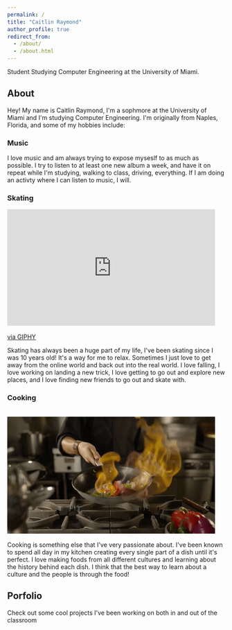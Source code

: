 ```yaml
---
permalink: /
title: "Caitlin Raymond"
author_profile: true
redirect_from: 
  - /about/
  - /about.html
---
```



Student Studying Computer Engineering at the University of Miami.

## About

Hey! My name is Caitlin Raymond, I'm a sophmore at the University of Miami and I'm studying Computer Engineering. I'm originally from Naples, Florida, and some of my hobbies include:



### Music 

I love music and am always trying to expose myseslf to as much as possible. I try to listen to at least one new album a week, and have it on repeat while I'm studying, walking to class, driving, everything. If I am doing an activty where I can listen to music, I will. 


### Skating 

<iframe src="https://giphy.com/embed/3o7qDFoXt22QsZVey4" width="480" height="269" style="" frameBorder="0" class="giphy-embed" allowFullScreen></iframe><p><a href="https://giphy.com/gifs/kingoftheroad-viceland-king-of-the-road-3o7qDFoXt22QsZVey4">via GIPHY</a></p>

Skating has always been a huge part of my life, I've been skating since I was 10 years old! It's a way for me to relax. Sometimes I just love to get away from the online world and back out into the real world. I love falling, I love working on landing a new trick, I love getting to go out and explore new places, and I love finding new friends to go out and skate with. 


### Cooking

 <br/><img src='/images/Cooking.gif'>

 Cooking is something else that I've very passionate about. I've been known to spend all day in my kitchen creating every single part of a dish until it's perfect. I love making foods from all different cultures and learning about the history behind each dish. I think that the best way to learn about a culture and the people is through the food!

## Porfolio

Check out some cool projects I've been working on both in and out of the classroom
